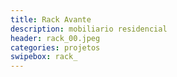 ```yaml
---
title: Rack Avante
description: mobiliario residencial
header: rack_00.jpeg 
categories: projetos
swipebox: rack_ 
---
```

